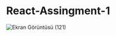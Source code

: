 # React-Assingment-1
![Ekran Görüntüsü (121)](https://user-images.githubusercontent.com/81578763/157910853-65648d5c-863c-4531-9129-127652ddbdc5.png)
